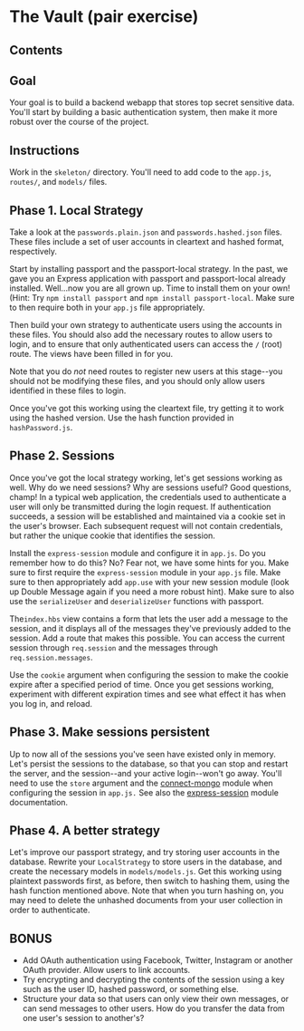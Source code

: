 # The Vault (pair exercise)

## Contents


## Goal

Your goal is to build a backend webapp that stores top secret sensitive data.
You'll start by building a basic authentication system, then make it more robust
over the course of the project.


## Instructions

Work in the `skeleton/` directory. You'll need to add code to the `app.js`,
`routes/`, and `models/` files.


## Phase 1. Local Strategy

Take a look at the `passwords.plain.json` and `passwords.hashed.json` files.
These files include a set of user accounts in cleartext and hashed format,
respectively.

Start by installing passport and the passport-local strategy. In the past, we gave
you an Express application with passport and passport-local already installed.
Well...now you are all grown up. Time to install them on your own!
(Hint: Try `npm install passport` and `npm install passport-local`. Make sure to then
require both in your `app.js` file appropriately. 

Then build your own strategy to authenticate users using the accounts in these files. You should
also add the necessary routes to allow users to login, and to ensure that only
authenticated users can access the `/` (root) route. The views have been filled
in for you.

Note that you do *not* need routes to register new users at this stage--you
should not be modifying these files, and you should only allow users identified
in these files to login.

Once you've got this working using the cleartext file, try getting it to work
using the hashed version. Use the hash function provided in `hashPassword.js`.


## Phase 2. Sessions

Once you've got the local strategy working, let's get sessions working as well.
Why do we need sessions? Why are sessions useful? Good questions, champ! 
In a typical web application, the credentials used to authenticate a user
will only be transmitted during the login request. If authentication succeeds,
a session will be established and maintained via a cookie set in the user's browser.
Each subsequent request will not contain credentials, but rather the unique 
cookie that identifies the session.

Install the `express-session` module and configure it in `app.js`. Do you remember
how to do this? No? Fear not, we have some hints for you. Make sure to first require
the `express-session` module in your `app.js` file. Make sure to then appropriately
add `app.use` with your new session module (look up Double Message again if you 
need a more robust hint). Make sure to also use the `serializeUser` and `deserializeUser`
functions with passport. 

The`index.hbs` view contains a form that lets the user add a message to the
session, and it displays all of the messages they've previously added to the
session. Add a route that makes this possible. You can access the current
session through `req.session` and the messages through `req.session.messages`.

Use the `cookie` argument when configuring the session to make the cookie expire
after a specified period of time. Once you get sessions working, experiment with
different expiration times and see what effect it has when you log in, and
reload.


## Phase 3. Make sessions persistent

Up to now all of the sessions you've seen have existed only in memory. Let's
persist the sessions to the database, so that you can stop and restart the
server, and the session--and your active login--won't go away. You'll need to
use the `store` argument and the
[connect-mongo](https://github.com/kcbanner/connect-mongo) module when
configuring the session in `app.js.` See also the
[express-session](https://github.com/expressjs/session) module documentation.


## Phase 4. A better strategy

Let's improve our passport strategy, and try storing user accounts in the
database. Rewrite your `LocalStrategy` to store users in the database, and
create the necessary models in `models/models.js`. Get this working using
plaintext passwords first, as before, then switch to hashing them, using the
hash function mentioned above. Note that when you turn hashing on, you may need
to delete the unhashed documents from your user collection in order to
authenticate.


## BONUS

- Add OAuth authentication using Facebook, Twitter, Instagram or another OAuth
  provider. Allow users to link accounts.
- Try encrypting and decrypting the contents of the session using a key such as
  the user ID, hashed password, or something else.
- Structure your data so that users can only view their own messages, or can
  send messages to other users. How do you transfer the data from one user's
  session to another's?
